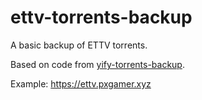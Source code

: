 # ettv-torrents-backup

A basic backup of ETTV torrents.

Based on code from [yify-torrents-backup](https://github.com/PXgamer/yify-torrents-backup/).

Example: https://ettv.pxgamer.xyz

